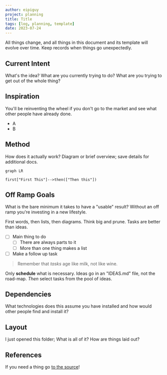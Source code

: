 ```yaml
---
author: eipiguy
project: planning
title: Title
tags: [log, planning, template]
date: 2023-07-24
---
```


All things change, and all things in this document and its template will evolve over time. Keep records when things go unexpectedly.

## Current Intent

What's the idea? What are you currently trying to do? What are you trying to get out of the whole thing?

## Inspiration

You'll be reinventing the wheel if you don't go to the market and see what other people have already done.

- A
- B

## Method

How does it actually work? Diagram or brief overview; save details for additional docs.

```mermaid
graph LR

first["First This"]-->then(["Then this"])
```

## Off Ramp Goals

What is the bare minimum it takes to have a "usable" result? Without an off ramp you're investing in a new lifestyle.

First words, then lists, then diagrams. Think big and prune. Tasks are better than ideas.

- [ ] Main thing to do
  - [ ] There are always parts to it
  - [ ] More than one thing makes a list
- [ ] Make a follow up task

> Remember that *tasks* age like milk, not like wine.

Only **schedule** what is necessary. Ideas go in an "IDEAS.md" file, not the road-map. *Then* select tasks from the pool of ideas.

## Dependencies

What technologies does this assume you have installed and how would other people find and install it?

## Layout

I just opened this folder; What is all of it? How are things laid out?

## References

If you need a thing go [to the source](src)!

[src]: www.alwayslistyoursources.com
